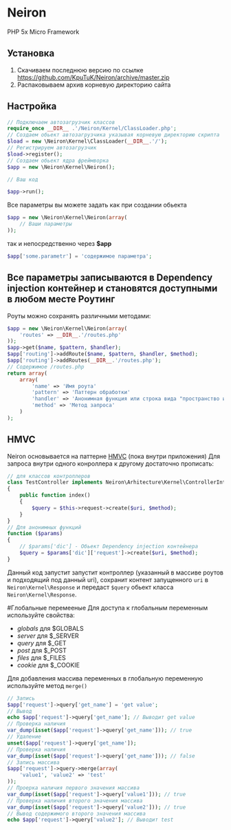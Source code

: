 Neiron
======

PHP 5x Micro Framework

Установка
---------
1. Скачиваем последнюю версию по ссылке https://github.com/KpuTuK/Neiron/archive/master.zip
2. Распаковываем архив корневую директорию сайта

Настройка
----------------

```php
// Подключаем автозагрузчик классов
require_once __DIR__ .'/Neiron/Kernel/ClassLoader.php';
// Создаем обьект автозагрузчика указывая корневую директорию скрипта
$load = new \Neiron\Kernel\ClassLoader(__DIR__.'/');
// Регистрируем автозагрузчик
$load->register();
// Создаем обьект ядра фреймворка
$app = new \Neiron\Kernel\Neiron();

// Ваш код

$app->run();
```
Все параметры вы можете задать как при создании обьекта
```php
$app = new \Neiron\Kernel\Neiron(array(
    // Ваши параметры
));
```
так и непосредственно через **$app**
```php
$app['some.parametr'] = 'содержимое параметра';
```
Все параметры записываются в Dependency injection контейнер и становятся доступными в любом месте 
Роутинг
-------
Роуты можно сохранять различными методами:
```php
$app = new \Neiron\Kernel\Neiron(array(
    'routes' => __DIR__.'/routes.php'
));
$app->get($name, $pattern, $handler);
$app['routing']->addRoute($name, $pattern, $handler, $method);
$app['routing']->addRoutes(__DIR__.'/routes.php');
// Содержимое /routes.php
return array(
    array(
        'name' => 'Имя роута'
        'pattern' => 'Паттерн обработки'
        'handler' => 'Анонимная функция или строка вида "пространство имен контроллера@экшен"'
        'method' => 'Метод запроса'
    )
);
```
HMVC
-----
Neiron основывается на паттерне [HMVC](https://ru.wikipedia.org/wiki/HMVC) (пока внутри приложения)
Для запроса внутри одного конроллера к другому достаточно прописать:
```php
// для классов контроллеров
class TestController implements Neiron\Arhitecture\Kernel\ControllerInterface
{
    public function index()
    {
        $query = $this->request->create($uri, $method);
    }
}
// Для анонимных функций 
function ($params)
{
    // $params['dic'] - Обьект Dependency injection контейнера
    $query = $params['dic']['request']->create($uri, $method);
}
```
Данный код запустит запустит контроллер (указанный в массиве роутов и подходящий под данный uri),
сохранит контент запущенного `uri` в `Neiron\Kernel\Response` 
и передаст `$query` обьект класса `Neiron\Kernel\Response`.

#Глобальные перемееные
Для доступа к глобальным переменным используйте свойства:
* *globals* для $GLOBALS
* *server* для $_SERVER
* *query* для $_GET
* *post* для $_POST
* *files* для $_FILES
* *cookie* для $_COOKIE

Для добавления массива переменных в глобальную переменную используйте метод `merge()`

```php
// Запись
$app['request']->query['get_name'] = 'get value';
// Вывод
echo $app['request']->query['get_name']; // Выводит get value 
// Проверка наличия
var_dump(isset($app['request']->query['get_name'])); // true
// Удаление
unset($app['request']->query['get_name']);
// Проверка наличия
var_dump(isset($app['request']->query['get_name'])); // false
// Запись массива
$app['request']->query->merge(array(
    'value1', 'value2' => 'test'
));
// Проерка наличия первого значения массива
var_dump(isset($app['request']->query['value1'])); // true
// Проверка наличия второго значения массива
var_dump(isset($app['request']->query['value2'])); // true
// Вывод содержимого второго значения массива
echo $app['request']->query['value2']; // Выводит test
```
